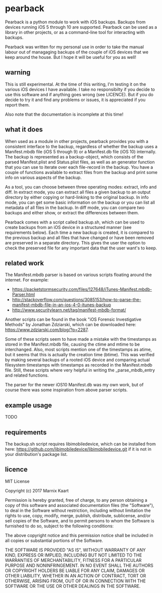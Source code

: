 # pearback

Pearback is a python module to work with iOS backups. Backups from devices
running iOS 5 through 10 are supported. Pearback can be used as a library in
other projects, or as a command-line tool for interacting with backups. 

Pearback was written for my personal use in order to take the manual labour out
of managaging backups of the couple of iOS devices that we keep around the
house. But I hope it will be useful for you as well!

## warning

This is still experimental. At the time of this writing, I'm testing it on the
various iOS devices I have available. I take no responsibilty if you decide to
use this software and if anything goes wrong (see LICENCE). But if you do
decide to try it and find any problems or issues, it is appreciated if you
report them.

Also note that the documentation is incomplete at this time!

## what it does

When used as a module in other projects, pearback provides you with a
consistent interface to the backup, regardless of whether the backup uses a
Manifest.mbdb file (iOS 5 through 9) or a Manifest.db file (iOS 10) internally.
The backup is represented as a backup-object, which consists of the parsed
Manifest.plist and Status.plist files, as well as an generator function that
you can use to iterate over each file-record in the backup. You have a couple
of functions available to extract files from the backup and print some info on
various aspects of the backup.

As a tool, you can choose between three operating modes: extract, info and
diff. In extract mode, you can extract all files a given backup to an output
directory by either copying or hard-linking to the original backup. In info
mode, you can get some basic information on the backup or you can list all
metadata of all files in the backup. In diff mode, you can compare two backups
and either show, or extract the differences between them.

Pearback comes with a script called backup.sh, which can be used to create
backups from an iOS device in a structured manner (see requirements below).
Each time a new backup is created, it is compared to the previous backup and
all files that have changed or have been removed are preserved in a separate
directory. This gives the user the option to check the preserved file for any
important data that the user want's to keep.

## related work

The Manifest.mbdb parser is based on various scripts floating around the
internet. For example:

* https://packetstormsecurity.com/files/127648/iTunes-Manifest.mbdb-Parser.html
* http://stackoverflow.com/questions/3085153/how-to-parse-the-manifest-mbdb-file-in-an-ios-4-0-itunes-backup
* http://www.securitylearn.net/tag/manifest-mbdb-format/

Another scripts can be found in the book "iOS Forensic Investigative Methods"
by Jonathan Zdziarski, which can be downloaded here:
https://www.zdziarski.com/blog/?p=2287.

Some of these scripts seem to have made a mistake with the timestamps as stored
in the Manifest.mbdb file, causing the ctime and mtime to be interchanged.
Also, most scripts mention one of the timestamps as atime, but it seems that
this is actually the creation time (btime). This was verified by making several
backups of a rooted iOS device and comparing actual filesystem timestamps with
timestamps as recorded in the Manifest.mbdb file. Still, these scripts where
very helpful in writing the _parse_mbdb_entry and related functions.

The parser for the newer iOS10 Manifest.db was my own work, but of course there
was some inspiration from above parser scripts.

## example usage

TODO

## requirements

The backup.sh script requires libimobiledevice, which can be installed from
here: https://github.com/libimobiledevice/libimobiledevice.git if it is not in
your distribution's package list.

## licence

MIT License

Copyright (c) 2017 Marnix Kaart

Permission is hereby granted, free of charge, to any person obtaining a copy
of this software and associated documentation files (the "Software"), to deal
in the Software without restriction, including without limitation the rights
to use, copy, modify, merge, publish, distribute, sublicense, and/or sell
copies of the Software, and to permit persons to whom the Software is
furnished to do so, subject to the following conditions:

The above copyright notice and this permission notice shall be included in all
copies or substantial portions of the Software.

THE SOFTWARE IS PROVIDED "AS IS", WITHOUT WARRANTY OF ANY KIND, EXPRESS OR
IMPLIED, INCLUDING BUT NOT LIMITED TO THE WARRANTIES OF MERCHANTABILITY,
FITNESS FOR A PARTICULAR PURPOSE AND NONINFRINGEMENT. IN NO EVENT SHALL THE
AUTHORS OR COPYRIGHT HOLDERS BE LIABLE FOR ANY CLAIM, DAMAGES OR OTHER
LIABILITY, WHETHER IN AN ACTION OF CONTRACT, TORT OR OTHERWISE, ARISING FROM,
OUT OF OR IN CONNECTION WITH THE SOFTWARE OR THE USE OR OTHER DEALINGS IN THE
SOFTWARE.
